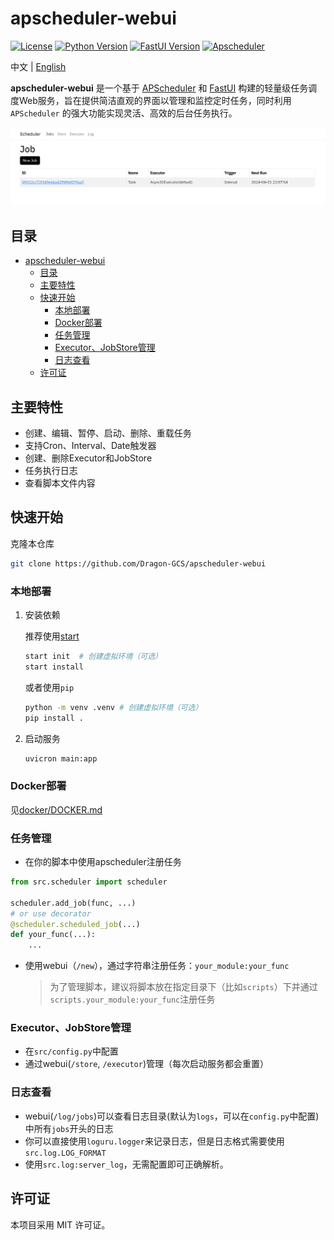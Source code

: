 # apscheduler-webui

[![License](https://img.shields.io/badge/License-MIT-blue.svg)](LICENSE) [![Python Version](https://img.shields.io/badge/Python-3.10%2B-green.svg)](https://www.python.org/downloads/release/python-380/) [![FastUI Version](https://img.shields.io/badge/FastUI-orange.svg)](https://fastui.fastapi.tiangolo.com/) [![Apscheduler](https://img.shields.io/badge/APScheduler-3.x-blue.svg)](https://github.com/agronholm/apscheduler)

中文 | [English](README_en.md)

**apscheduler-webui** 是一个基于 [APScheduler](https://github.com/agronholm/apscheduler) 和 [FastUI](https://fastui.fastapi.tiangolo.com/) 构建的轻量级任务调度Web服务，旨在提供简洁直观的界面以管理和监控定时任务，同时利用 `APScheduler` 的强大功能实现灵活、高效的后台任务执行。

![screenshot](./pictures/screenshot.png)

## 目录

- [apscheduler-webui](#apscheduler-webui)
  - [目录](#目录)
  - [主要特性](#主要特性)
  - [快速开始](#快速开始)
    - [本地部署](#本地部署)
    - [Docker部署](#docker部署)
    - [任务管理](#任务管理)
    - [Executor、JobStore管理](#executorjobstore管理)
    - [日志查看](#日志查看)
  - [许可证](#许可证)

## 主要特性

- 创建、编辑、暂停、启动、删除、重载任务
- 支持Cron、Interval、Date触发器
- 创建、删除Executor和JobStore
- 任务执行日志
- 查看脚本文件内容

## 快速开始

克隆本仓库

  ```bash
  git clone https://github.com/Dragon-GCS/apscheduler-webui
  ```

### 本地部署

1. 安装依赖

    推荐使用[start](https://github.com/Dragon-GCS/start)

    ```bash
    start init  # 创建虚拟环境（可选）
    start install
    ```

    或者使用`pip`

    ```bash
    python -m venv .venv # 创建虚拟环境（可选）
    pip install .
    ```

2. 启动服务

    ```bash
    uvicron main:app
    ```

### Docker部署

见[docker/DOCKER.md](docker/DOCKER.md)

### 任务管理

- 在你的脚本中使用apscheduler注册任务

```python
from src.scheduler import scheduler

scheduler.add_job(func, ...)
# or use decorator
@scheduler.scheduled_job(...)
def your_func(...):
    ...
```

- 使用webui（`/new`），通过字符串注册任务：`your_module:your_func`
  > 为了管理脚本，建议将脚本放在指定目录下（比如`scripts`）下并通过`scripts.your_module:your_func`注册任务

### Executor、JobStore管理

- 在`src/config.py`中配置
- 通过webui(`/store`, `/executor`)管理（每次启动服务都会重置）

### 日志查看

- webui(`/log/jobs`)可以查看日志目录(默认为`logs`，可以在`config.py`中配置)中所有`jobs`开头的日志
- 你可以直接使用`loguru.logger`来记录日志，但是日志格式需要使用`src.log.LOG_FORMAT`
- 使用`src.log:server_log`，无需配置即可正确解析。

## 许可证

本项目采用 MIT 许可证。

